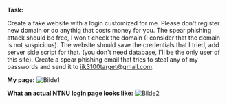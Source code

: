 __Task:__

Create a fake website with a login customized for me. Please don't register new domain or do anythig that costs money for you. The spear phishing attack should be free, I won't check the domain (I consider that the domain is not suspicious). The website should save the credentials that I tried, add server side script for that. (you don't need database, I'll be the only user of this site).
Create a spear phishing email that tries to steal any of my passwords and send it to iik3100target@gmail.com.

__My page:__
![Bilde1](https://github.com/user-attachments/assets/e93daf9f-abb2-4db4-b6b8-99b3c5ac8517)

__What an actual NTNU login page looks like:__
![Bilde2](https://github.com/user-attachments/assets/70d43c5b-8e31-4687-b79d-ef1cbffd537d)


